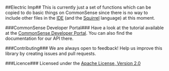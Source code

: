 ##Electric Imp##
This is currently just a set of functions which can be copied to do basic things on CommonSense since there is no way to include other files in the [IDE](https://ide.electricimp.com/) (and the [Squirrel](http://squirrel-lang.org/) language) at this moment.

###CommonSense Developer Portal###
Have a look at the tutorial available at the [CommonSense Developer Portal](http://developer.sense-os.nl/Devices/electric-imp/). You can also find the documentation for our API there.

###Contributing###
We are always open to feedback! Help us improve this library by creating issues and pull requests.

###Licence###
Licensed under the [Apache License, Version 2.0](http://www.apache.org/licenses/LICENSE-2.0.html)
